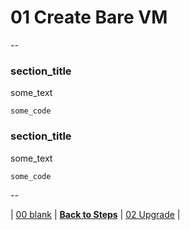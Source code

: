 # 01 Create Bare VM

--

### section_title

some_text

```
some_code
```

### section_title

some_text

```
some_code
```

--

<!-- 01 Create Bare VM -->
| [00 blank](./00_blank.md)
| [**Back to Steps**](../README.md)
| [02 Upgrade](./02_Upgrade.md)
|

